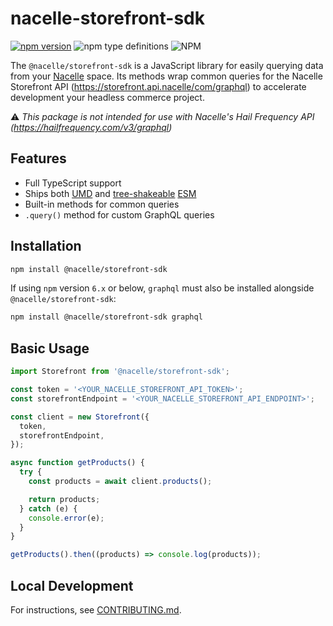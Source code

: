 # nacelle-storefront-sdk

[![npm version](https://img.shields.io/npm/v/@nacelle/storefront-sdk?style=for-the-badge)](https://npmjs.org/package/@nacelle/storefront-sdk) ![npm type definitions](https://img.shields.io/npm/types/@nacelle/storefront-sdk?style=for-the-badge) ![NPM](https://img.shields.io/npm/l/@nacelle/storefront-sdk?style=for-the-badge)

The `@nacelle/storefront-sdk` is a JavaScript library for easily querying data from your [Nacelle](https://nacelle.com/) space. Its methods wrap common queries for the Nacelle Storefront API (https://storefront.api.nacelle/com/graphql) to accelerate development your headless commerce project.

⚠️ _This package is not intended for use with Nacelle's Hail Frequency API (https://hailfrequency.com/v3/graphql)_

## Features

- Full TypeScript support
- Ships both [UMD](https://github.com/umdjs/umd) and [tree-shakeable](https://developer.mozilla.org/en-US/docs/Glossary/Tree_shaking) [ESM](https://developer.mozilla.org/en-US/docs/Web/JavaScript/Guide/Modules)
- Built-in methods for common queries
- `.query()` method for custom GraphQL queries

## Installation
```bash
npm install @nacelle/storefront-sdk
```
If using `npm` version `6.x` or below, `graphql` must also be installed alongside `@nacelle/storefront-sdk`:

```bash
npm install @nacelle/storefront-sdk graphql
```

## Basic Usage

```js
import Storefront from '@nacelle/storefront-sdk';

const token = '<YOUR_NACELLE_STOREFRONT_API_TOKEN>';
const storefrontEndpoint = '<YOUR_NACELLE_STOREFRONT_API_ENDPOINT>';

const client = new Storefront({
  token,
  storefrontEndpoint,
});

async function getProducts() {
  try {
    const products = await client.products();

    return products;
  } catch (e) {
    console.error(e);
  }
}

getProducts().then((products) => console.log(products));
```

## Local Development

For instructions, see [CONTRIBUTING.md](https://github.com/getnacelle/nacelle-storefront-sdk/blob/main/CONTRIBUTING.md).
